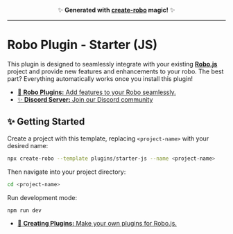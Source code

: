 <p align="center">✨ <strong>Generated with <a href="https://roboplay.dev/create-robo">create-robo</a> magic!</strong> ✨</p>

---

# Robo Plugin - Starter (JS)

This plugin is designed to seamlessly integrate with your existing **[Robo.js](https://github.com/Wave-Play/robo)** project and provide new features and enhancements to your robo. The best part? Everything automatically works once you install this plugin!

- [🔌 **Robo Plugins:** Add features to your Robo seamlessly.](https://robojs.dev/plugins/overview)
- [✨ **Discord Server:** Join our Discord community](https://roboplay.dev/discord)

## ✨ Getting Started

Create a project with this template, replacing `<project-name>` with your desired name:

```bash
npx create-robo --template plugins/starter-js --name <project-name>
```

Then navigate into your project directory:

```bash
cd <project-name>
```

Run development mode:

```bash
npm run dev
```

- [🔌 **Creating Plugins:** Make your own plugins for Robo.js.](https://robojs.dev/plugins/create)
